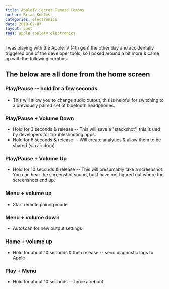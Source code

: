 ```yaml
---
title: AppleTV Secret Remote Combos
author: Brian Kohles
categories: electronics
date: 2018-02-07
layout: post
tags: apple appletv electronics
---
```


I was playing with the AppleTV (4th gen) the other day and accidentally triggered one of the developer tools, so I poked around a bit more & came up with the following combos.

## The below are all done from the home screen

### Play/Pause -- hold for a few seconds

* This will allow you to change audio output, this is helpful for switching to a previously paired set of bluetooth headphones.

### Play/Pause + Volume Down

* Hold for 3 seconds & release -- This will save a "stackshot", this is ued by developers for troubleshooting apps.
* Hold for 6 seconds & release -- Will create analytics & allow them to be shared (via air drop)

### Play/Pause + Volume Up

* Hold for 10 seconds & release -- This will presumably take a screenshot. You can hear the screenshot sound, but I have not figured out where the screenshots end up.

### Menu + volume up

* Start remote pairing mode

### Menu + volume down

* Autoscan for new output settings

### Home + volume up

* Hold for about 10 seconds & then release -- send diagnostic logs to Apple

### Play + Menu

* Hold for about 10 seconds -- force a reboot
